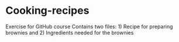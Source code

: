 # Cooking-recipes
Exercise for GitHub course
Contains two files: 1) Recipe for preparing brownies and 2) Ingredients needed for the brownies
